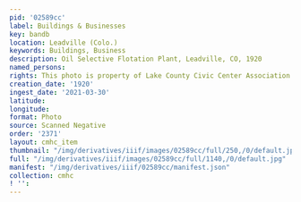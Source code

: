 ```yaml
---
pid: '02589cc'
label: Buildings & Businesses
key: bandb
location: Leadville (Colo.)
keywords: Buildings, Business
description: Oil Selective Flotation Plant, Leadville, CO, 1920
named_persons: 
rights: This photo is property of Lake County Civic Center Association.
creation_date: '1920'
ingest_date: '2021-03-30'
latitude: 
longitude: 
format: Photo
source: Scanned Negative
order: '2371'
layout: cmhc_item
thumbnail: "/img/derivatives/iiif/images/02589cc/full/250,/0/default.jpg"
full: "/img/derivatives/iiif/images/02589cc/full/1140,/0/default.jpg"
manifest: "/img/derivatives/iiif/02589cc/manifest.json"
collection: cmhc
! '': 
---
```

